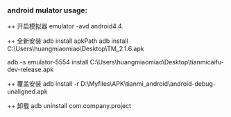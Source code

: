 ### android mulator usage:

++ 开启模拟器
emulator -avd android4.4.

++ 全新安装
adb install apkPath 
adb install C:\Users\huangmiaomiao\Desktop\TM_2.1.6.apk

adb -s emulator-5554 install C:\Users\huangmiaomiao\Desktop\tianmicaifu-dev-release.apk

++ 覆盖安装
adb install -r D:\Myfiles\APK\tianmi_android\android-debug-unaligned.apk 

++ 卸载
adb uninstall com.company.project





